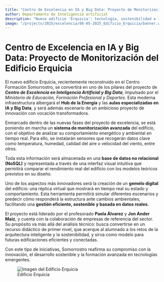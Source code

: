 ```yaml
---
title: "Centro de Excelencia en IA y Big Data: Proyecto de Monitorización del Edificio Erquicia"
author: Departamento de Inteligencia artificial
description: "Nuevo edificio 'Erquicia': tecnología, sostenibilidad e innovación al servicio del aprendizaje"
image: "/projects/2025/excelencia/08-05-2025_Edificio_Erquicia/banner.webp"
---
```


# Centro de Excelencia en IA y Big Data: Proyecto de Monitorización del Edificio Erquicia

El nuevo edificio Erquicia, recientemente reconstruido en el Centro Formación Somorrostro, se convertirá en uno de los pilares del proyecto de ***Centro de Excelencia en Inteligencia Artificial y Big Data***, impulsado por el *Ministerio de Educación, Formación Profesional y Deportes*. Esta moderna infraestructura albergará el **Hub de la Energía** y las **aulas especializadas en IA y Big Data**, y será además escenario de un ambicioso proyecto de innovación con vocación transformadora.

Enmarcado dentro de las nuevas fases del proyecto de excelencia, se está poniendo en marcha un **sistema de monitorización avanzada** del edificio, con el objetivo de analizar su comportamiento energético y ambiental en tiempo real. Para ello, se instalarán sensores que recogerán datos clave como temperatura, humedad, calidad del aire o velocidad del viento, entre otros.

Toda esta información será almacenada en una **base de datos no relacional (NoSQL)** y representada a través de una interfaz visual intuitiva que permitirá comparar el rendimiento real del edificio con los modelos teóricos previstos en su diseño.

Uno de los aspectos más innovadores será la creación de un **gemelo digital** del edificio: una réplica virtual que mostrará en tiempo real su estado y comportamiento. Esta herramienta permitirá simular diferentes escenarios y predecir cómo responderá la estructura ante cambios ambientales, facilitando una **gestión eficiente, sostenible y basada en datos reales**.

El proyecto está liderado por el profesorado **Paola Álvarez** y **Jon Ander Maiz**, y cuenta con la colaboración de empresas de referencia del sector. Su propósito va más allá del análisis técnico: busca convertirse en un recurso didáctico de primer nivel, que acerque al alumnado a los retos de la arquitectura inteligente y la sostenibilidad, y sirva como modelo para futuras edificaciones eficientes y conectadas.

Con este tipo de iniciativas, Somorrostro reafirma su compromiso con la innovación, el desarrollo sostenible y la formación avanzada en tecnologías emergentes.

<figure class="image-with-caption">
  <img src="/projects/2025/excelencia/08-05-2025_Edificio_Erquicia/media/image1.jpg" alt="Imagen del Edificio Erquicia">
  <figcaption>Edificio Erquicia</figcaption>
</figure>
